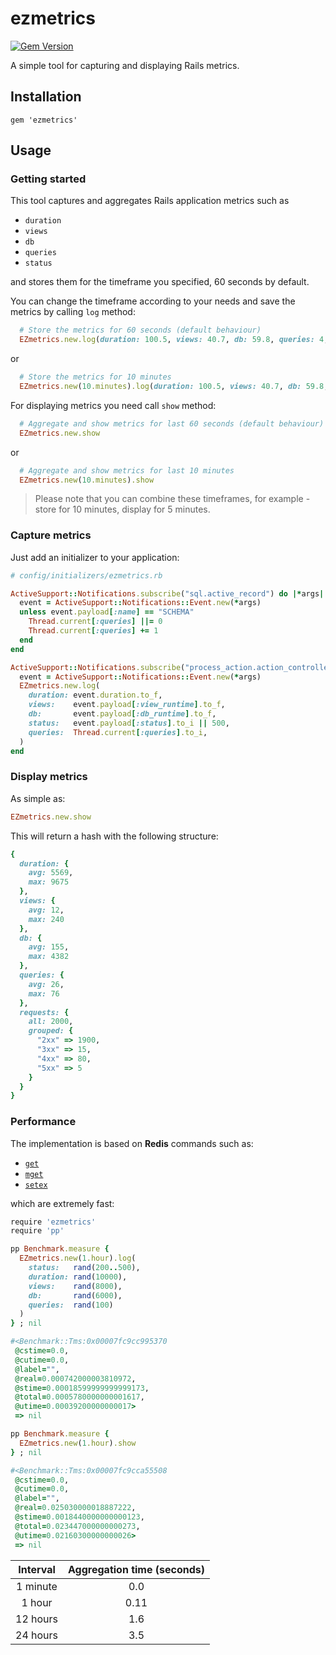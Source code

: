 # ezmetrics

[![Gem Version](https://badge.fury.io/rb/ezmetrics.svg)](https://badge.fury.io/rb/ezmetrics)

A simple tool for capturing and displaying Rails metrics.


## Installation

```
gem 'ezmetrics'
```

## Usage

### Getting started

This tool captures and aggregates Rails application metrics such as
- `duration`
- `views`
- `db`
- `queries`
- `status`

and stores them for the timeframe you specified, 60 seconds by default.

You can change the timeframe according to your needs and save the metrics by calling `log` method:

```ruby
  # Store the metrics for 60 seconds (default behaviour)
  EZmetrics.new.log(duration: 100.5, views: 40.7, db: 59.8, queries: 4, status: 200)
```
or

```ruby
  # Store the metrics for 10 minutes
  EZmetrics.new(10.minutes).log(duration: 100.5, views: 40.7, db: 59.8, queries: 4, status: 200)
```

For displaying metrics you need call `show` method:

```ruby
  # Aggregate and show metrics for last 60 seconds (default behaviour)
  EZmetrics.new.show
```

or

```ruby
  # Aggregate and show metrics for last 10 minutes
  EZmetrics.new(10.minutes).show
```

> Please note that you can combine these timeframes, for example - store for 10 minutes, display for 5 minutes.


### Capture metrics

Just add an initializer to your application:

```ruby
# config/initializers/ezmetrics.rb

ActiveSupport::Notifications.subscribe("sql.active_record") do |*args|
  event = ActiveSupport::Notifications::Event.new(*args)
  unless event.payload[:name] == "SCHEMA"
    Thread.current[:queries] ||= 0
    Thread.current[:queries] += 1
  end
end

ActiveSupport::Notifications.subscribe("process_action.action_controller") do |*args|
  event = ActiveSupport::Notifications::Event.new(*args)
  EZmetrics.new.log(
    duration: event.duration.to_f,
    views:    event.payload[:view_runtime].to_f,
    db:       event.payload[:db_runtime].to_f,
    status:   event.payload[:status].to_i || 500,
    queries:  Thread.current[:queries].to_i,
  )
end
```

### Display metrics

As simple as:

```ruby
EZmetrics.new.show
```

This will return a hash with the following structure:

```ruby
{
  duration: {
    avg: 5569,
    max: 9675
  },
  views: {
    avg: 12,
    max: 240
  },
  db: {
    avg: 155,
    max: 4382
  },
  queries: {
    avg: 26,
    max: 76
  },
  requests: {
    all: 2000,
    grouped: {
      "2xx" => 1900,
      "3xx" => 15,
      "4xx" => 80,
      "5xx" => 5
    }
  }
}
```

### Performance

The implementation is based on **Redis** commands such as:

- [`get`](https://redis.io/commands/get)
- [`mget`](https://redis.io/commands/mget)
- [`setex`](https://redis.io/commands/setex)

which are extremely fast:

```bash
require 'ezmetrics'
require 'pp'
```

```ruby
pp Benchmark.measure {
  EZmetrics.new(1.hour).log(
    status:   rand(200..500),
    duration: rand(10000),
    views:    rand(8000),
    db:       rand(6000),
    queries:  rand(100)
  )
} ; nil

#<Benchmark::Tms:0x00007fc9cc995370
 @cstime=0.0,
 @cutime=0.0,
 @label="",
 @real=0.000742000003810972,
 @stime=0.00018599999999999173,
 @total=0.0005780000000001617,
 @utime=0.00039200000000017>
 => nil

```

```ruby
pp Benchmark.measure {
  EZmetrics.new(1.hour).show
} ; nil

#<Benchmark::Tms:0x00007fc9cca55508
 @cstime=0.0,
 @cutime=0.0,
 @label="",
 @real=0.025030000018887222,
 @stime=0.0018440000000000123,
 @total=0.023447000000000273,
 @utime=0.02160300000000026>
 => nil
 ```

| Interval | Aggregation time (seconds) |
|:--------:|:--------------------------:|
| 1 minute |            0.0             |
|  1 hour  |            0.11            |
| 12 hours |            1.6             |
| 24 hours |            3.5             |
